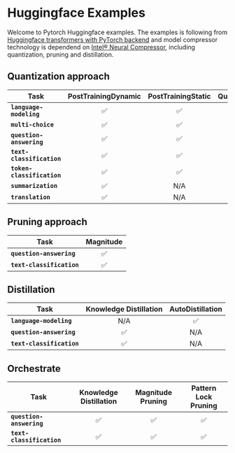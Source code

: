 # Huggingface Examples

Welcome to Pytorch Huggingface examples. The examples is following from [Huggingface transformers with PyTorch backend](https://github.com/huggingface/transformers/tree/main/examples/pytorch) and model compressor technology is dependend on [Intel® Neural Compressor](https://github.com/intel/neural-compressor), including quantization, pruning and distillation. 

## Quantization approach

| Task | PostTrainingDynamic | PostTrainingStatic | QuantizationAwareTraining
|---|:---:|:---:|:---:|
|**`language-modeling`**| ✅ | ✅ | N/A
|**`multi-choice`**| ✅ | ✅ | N/A
|**`question-answering`**| ✅ | ✅ | N/A
|**`text-classification`**| ✅ | ✅ | ✅
|**`token-classification`**| ✅ | ✅ | N/A
|**`summarization`**| ✅ | N/A | N/A
|**`translation`**| ✅ | N/A | N/A

## Pruning approach

| Task | Magnitude
|---|:---:|
|**`question-answering`**| ✅ 
|**`text-classification`**| ✅

## Distillation

| Task | Knowledge Distillation | AutoDistillation
|---|:---:|:---:|
|**`language-modeling`**| N/A | ✅ 
|**`question-answering`**| ✅ | N/A
|**`text-classification`**| ✅| N/A

## Orchestrate

| Task | Knowledge Distillation | Magnitude Pruning | Pattern Lock Pruning
|---|:---:|:---:| :---:|
|**`question-answering`**| ✅ | ✅ | ✅
|**`text-classification`**| ✅| ✅ | ✅
